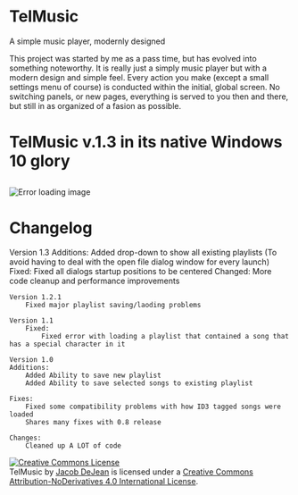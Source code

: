 # TelMusic
A simple music player, modernly designed

This project was started by me as a pass time, but has evolved into something noteworthy. It is really just a simply music
player but with a modern design and simple feel. Every action you make (except a small settings menu of course) is 
conducted within the initial, global screen. No switching panels, or new pages, everything is served to you then and there,
but still in as organized of a fasion as possible.

<h1>TelMusic v.1.3 in its native Windows 10 glory</h1>
<h2></h2>
<img src="http://puu.sh/jDJGI/cb7b2ca461.jpg" alt="Error loading image">

<h1>Changelog</h1>
    Version 1.3
        Additions:
            Added drop-down to show all existing playlists (To avoid having to deal with the open file dialog window for every             launch)
        Fixed:
            Fixed all dialogs startup positions to be centered
        Changed:
            More code cleanup and performance improvements

    Version 1.2.1
        Fixed major playlist saving/laoding problems

    Version 1.1
        Fixed:
            Fixed error with loading a playlist that contained a song that has a special character in it

    Version 1.0
    Additions:
        Added Ability to save new playlist
        Added Ability to save selected songs to existing playlist
    
    Fixes: 
        Fixed some compatibility problems with how ID3 tagged songs were loaded
        Shares many fixes with 0.8 release
        
    Changes:
        Cleaned up A LOT of code

<a rel="license" href="http://creativecommons.org/licenses/by-nd/4.0/"><img alt="Creative Commons License" style="border-width:0" src="https://i.creativecommons.org/l/by-nd/4.0/88x31.png" /></a>
<br /><span xmlns:dct="http://purl.org/dc/terms/" href="http://purl.org/dc/dcmitype/InteractiveResource" property="dct:title" rel="dct:type">TelMusic</span> by <a xmlns:cc="http://creativecommons.org/ns#" href="telpathstudios.blogspot.com" property="cc:attributionName" rel="cc:attributionURL">Jacob DeJean</a> is licensed under a <a rel="license" href="http://creativecommons.org/licenses/by-nd/4.0/">Creative Commons Attribution-NoDerivatives 4.0 International License</a>.
